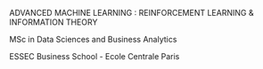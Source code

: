 ADVANCED MACHINE LEARNING : REINFORCEMENT LEARNING & INFORMATION THEORY


MSc in Data Sciences and Business Analytics

ESSEC Business School - Ecole Centrale Paris

